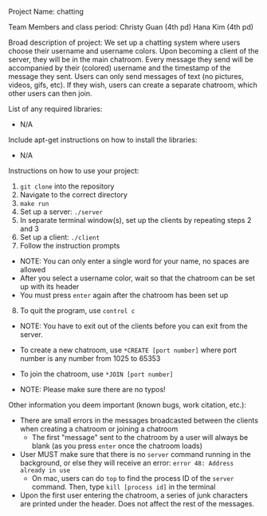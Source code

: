 Project Name: chatting

Team Members and class period:
Christy Guan (4th pd)
Hana Kim (4th pd)


Broad description of project:
We set up a chatting system where users choose their username and username colors. Upon becoming a client of the server, they will be in the main chatroom. Every message they send will be accompanied by their (colored) username and the timestamp of the message they sent. Users can only send messages of text (no pictures, videos, gifs, etc). If they wish, users can create a separate chatroom, which other users can then join.

List of any required libraries:
- N/A

Include apt-get instructions on how to install the libraries:
- N/A


Instructions on how to use your project:
1. `git clone` into the repository
2. Navigate to the correct directory
3. `make run`
4. Set up a server: `./server`
5. In separate terminal window(s), set up the clients by repeating steps 2 and 3
6. Set up a client: `./client`
7. Follow the instruction prompts
* NOTE: You can only enter a single word for your name, no spaces are allowed
* After you select a username color, wait so that the chatroom can be set up with its header
* You must press `enter` again after the chatroom has been set up
8. To quit the program, use `control c`
* NOTE: You have to exit out of the clients before you can exit from the server.

* To create a new chatroom, use `*CREATE [port number]` where port number is any number from 1025 to 65353
* To join the chatroom, use `*JOIN [port number]`
* NOTE: Please make sure there are no typos!


Other information you deem important (known bugs, work citation, etc.):
* There are small errors in the messages broadcasted between the clients when creating a chatroom or joining a chatroom
  * The first "message" sent to the chatroom by a user will always be blank (as you press `enter` once the chatroom loads)
* User MUST make sure that there is no `server` command running in the background, or else they will receive an error: `error 48: Address already in use`
  * On mac, users can do `top` to find the process ID of the `server` command. Then, type `kill [process id]` in the terminal
* Upon the first user entering the chatroom, a series of junk characters are printed under the header. Does not affect the rest of the messages.
